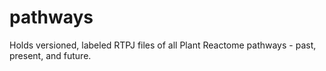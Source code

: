 # pathways
Holds versioned, labeled RTPJ files of all Plant Reactome pathways - past, present, and future.
